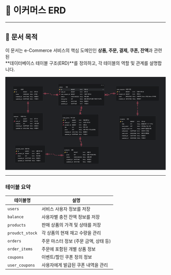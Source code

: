 # 🛒 이커머스 ERD

---

## 📌 문서 목적
이 문서는 e-Commerce 서비스의 핵심 도메인인 **상품, 주문, 결제, 쿠폰, 잔액**과 관련된  
**데이터베이스 테이블 구조(ERD)**를 정의하고, 각 테이블의 역할 및 관계를 설명합니다.

![이커머스 ERD](/docs/images/erd.png)

--- 

### 테이블 요약
| 테이블명        | 설명                             |
|----------------|----------------------------------|
| `users`        | 서비스 사용자 정보를 저장         |
| `balance`      | 사용자별 충전 잔액 정보를 저장     |
| `products`     | 판매 상품의 가격 및 상태를 저장    |
| `proudct_stock`| 각 상품의 현재 재고 수량을 관리    |
| `orders`       | 주문 마스터 정보 (주문 금액, 상태 등) |
| `order_items`  | 주문에 포함된 개별 상품 정보       |
| `coupons`      | 이벤트/할인 쿠폰 정의 정보         |
| `user_coupons` | 사용자에게 발급된 쿠폰 내역을 관리 |

